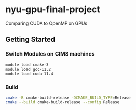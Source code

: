 # nyu-gpu-final-project

Comparing CUDA to OpenMP on GPUs

## Getting Started

### Switch Modules on CIMS machines

```bash
module load cmake-3
module load gcc-11.2
module load cuda-11.4
```

### Build

```bash
cmake -B cmake-build-release -DCMAKE_BUILD_TYPE=Release
cmake --build cmake-build-release --config Release
```